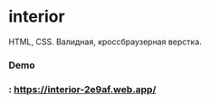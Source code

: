 # interior
HTML, CSS. Валидная, кроссбраузерная верстка.

<h3>Demo<h3>: <a href="https://interior-2e9af.web.app/">https://interior-2e9af.web.app/</a>
